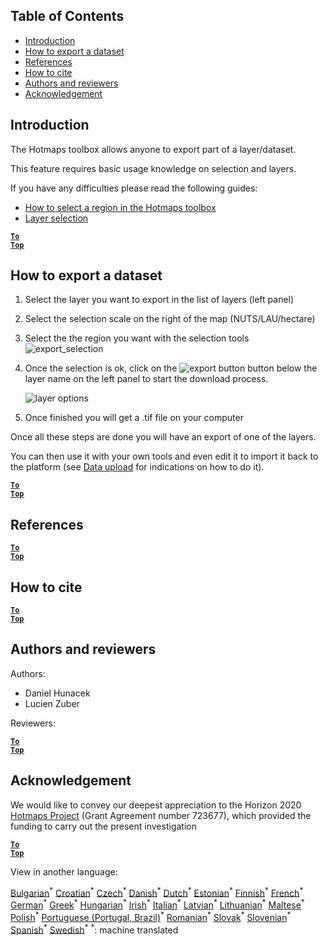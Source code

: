 ## Table of Contents

- [Introduction](#Introduction)
- [How to export a dataset](#How-to-export-a-dataset)
- [References](#References)
- [How to cite](#How-to-cite)
- [Authors and reviewers](#Authors-and-reviewers)
- [Acknowledgement](#Acknowledgement)

## Introduction

The Hotmaps toolbox allows anyone to export part of a layer/dataset.

This feature requires basic usage knowledge on selection and layers. 

If you have any difficulties please read the following guides:

- [How to select a region in the Hotmaps toolbox](en-How-to-select-a-region-in-the-Hotmaps-toolbox)
- [Layer selection](en-Layer-section)

<code><ins>**[To Top](#table-of-contents)**</ins></code>

## How to export a dataset

1. Select the layer you want to export in the list of layers (left panel)

2. Select the selection scale on the right of the map (NUTS/LAU/hectare)

3. Select the the region you want with the selection tools![export_selection](en-images/export_selection.png)

4. Once the selection is ok, click on the ![export button](en-images/layer-export-btn.png) button below the layer name on the left panel to start the download process.

   ![layer options](en-images/layer-options.png)

5. Once finished you will get a .tif file on your computer

Once all these steps are done you will have an export of one of the layers.

You can then use it with your own tools and even edit it to import it back to the platform (see [Data upload](Data_upload) for indications on how to do it).

<code><ins>**[To Top](#table-of-contents)**</ins></code>

## References

<code><ins>**[To Top](#table-of-contents)**</ins></code>

## How to cite

<code><ins>**[To Top](#table-of-contents)**</ins></code>

## Authors and reviewers

Authors:

- Daniel Hunacek
- Lucien Zuber

Reviewers:

<code><ins>**[To Top](#table-of-contents)**</ins></code>

## Acknowledgement

We would like to convey our deepest appreciation to the Horizon 2020 [Hotmaps Project](en-https://www.hotmaps-project.eu) (Grant Agreement number 723677), which provided the funding to carry out the present investigation

<code><ins>**[To Top](#table-of-contents)**</ins></code>

View in another language:

 [Bulgarian](bg-Data-export-functionalities)<sup>\*</sup> [Croatian](hr-Data-export-functionalities)<sup>\*</sup> [Czech](cs-Data-export-functionalities)<sup>\*</sup> [Danish](da-Data-export-functionalities)<sup>\*</sup> [Dutch](nl-Data-export-functionalities)<sup>\*</sup> [Estonian](et-Data-export-functionalities)<sup>\*</sup> [Finnish](fi-Data-export-functionalities)<sup>\*</sup> [French](fr-Data-export-functionalities)<sup>\*</sup> [German](de-Data-export-functionalities)<sup>\*</sup> [Greek](el-Data-export-functionalities)<sup>\*</sup> [Hungarian](hu-Data-export-functionalities)<sup>\*</sup> [Irish](ga-Data-export-functionalities)<sup>\*</sup> [Italian](it-Data-export-functionalities)<sup>\*</sup> [Latvian](lv-Data-export-functionalities)<sup>\*</sup> [Lithuanian](lt-Data-export-functionalities)<sup>\*</sup> [Maltese](mt-Data-export-functionalities)<sup>\*</sup> [Polish](pl-Data-export-functionalities)<sup>\*</sup> [Portuguese (Portugal, Brazil)](pt-Data-export-functionalities)<sup>\*</sup> [Romanian](ro-Data-export-functionalities)<sup>\*</sup> [Slovak](sk-Data-export-functionalities)<sup>\*</sup> [Slovenian](sl-Data-export-functionalities)<sup>\*</sup> [Spanish](es-Data-export-functionalities)<sup>\*</sup> [Swedish](sv-Data-export-functionalities)<sup>\*</sup>
<sup>\*</sup>: machine translated
